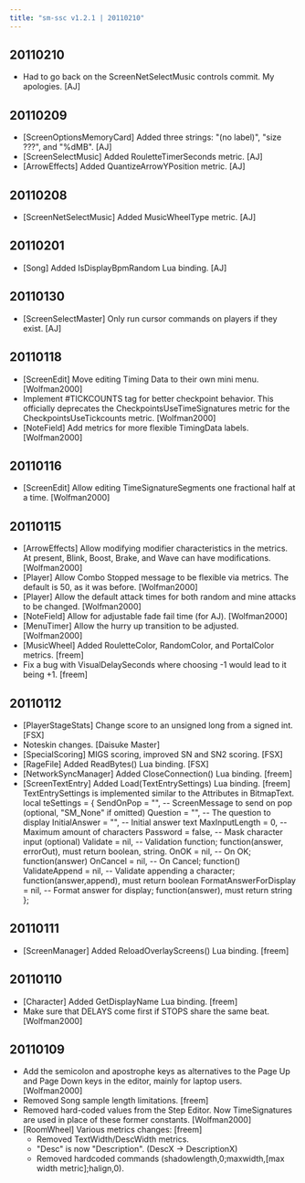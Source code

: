 ```yaml
---
title: "sm-ssc v1.2.1 | 20110210"
---
```


20110210
--------
* Had to go back on the ScreenNetSelectMusic controls commit. My apologies. [AJ]

20110209
--------
* [ScreenOptionsMemoryCard] Added three strings: "(no label)", "size ???", and
  "%dMB". [AJ]
* [ScreenSelectMusic] Added RouletteTimerSeconds metric. [AJ]
* [ArrowEffects] Added QuantizeArrowYPosition metric. [AJ]

20110208
--------
* [ScreenNetSelectMusic] Added MusicWheelType metric. [AJ]

20110201
--------
* [Song] Added IsDisplayBpmRandom Lua binding. [AJ]

20110130
--------
* [ScreenSelectMaster] Only run cursor commands on players if they exist. [AJ]

20110118
--------
* [ScreenEdit] Move editing Timing Data to their own mini menu. [Wolfman2000]
* Implement #TICKCOUNTS tag for better checkpoint behavior.
  This officially deprecates the CheckpointsUseTimeSignatures metric for
  the CheckpointsUseTickcounts metric. [Wolfman2000]
* [NoteField] Add metrics for more flexible TimingData labels. [Wolfman2000]

20110116
--------
* [ScreenEdit] Allow editing TimeSignatureSegments one fractional half at
  a time. [Wolfman2000]

20110115
--------
* [ArrowEffects] Allow modifying modifier characteristics in the metrics.
  At present, Blink, Boost, Brake, and Wave can have modifications.
  [Wolfman2000]
* [Player] Allow Combo Stopped message to be flexible via metrics. The
  default is 50, as it was before. [Wolfman2000]
* [Player] Allow the default attack times for both random and mine attacks
  to be changed. [Wolfman2000]
* [NoteField] Allow for adjustable fade fail time (for AJ). [Wolfman2000]
* [MenuTimer] Allow the hurry up transition to be adjusted. [Wolfman2000]
* [MusicWheel] Added RouletteColor, RandomColor, and PortalColor metrics. [freem]
* Fix a bug with VisualDelaySeconds where choosing -1 would lead to it being +1. [freem]

20110112
--------
* [PlayerStageStats] Change score to an unsigned long from a signed int. [FSX]
* Noteskin changes. [Daisuke Master]
* [SpecialScoring] MIGS scoring, improved SN and SN2 scoring. [FSX]
* [RageFile] Added ReadBytes() Lua binding. [FSX]
* [NetworkSyncManager] Added CloseConnection() Lua binding. [freem]
* [ScreenTextEntry] Added Load(TextEntrySettings) Lua binding. [freem]
  TextEntrySettings is implemented similar to the Attributes in BitmapText.
local teSettings = {
	SendOnPop = "",		-- ScreenMessage to send on pop (optional, "SM_None" if omitted)
	Question = "",		-- The question to display
	InitialAnswer = "",	-- Initial answer text
	MaxInputLength = 0,	-- Maximum amount of characters
	Password = false,	-- Mask character input (optional)
	Validate = nil,		-- Validation function; function(answer, errorOut), must return boolean, string.
	OnOK = nil,			-- On OK; function(answer)
	OnCancel = nil,		-- On Cancel; function()
	ValidateAppend = nil,	-- Validate appending a character; function(answer,append), must return boolean
	FormatAnswerForDisplay = nil,	-- Format answer for display; function(answer), must return string
};

20110111
--------
* [ScreenManager] Added ReloadOverlayScreens() Lua binding. [freem]

20110110
--------
* [Character] Added GetDisplayName Lua binding. [freem]
* Make sure that DELAYS come first if STOPS share the same beat. [Wolfman2000]

20110109
--------
* Add the semicolon and apostrophe keys as alternatives to the Page Up and Page
  Down keys in the editor, mainly for laptop users. [Wolfman2000]
* Removed Song sample length limitations. [freem]
* Removed hard-coded values from the Step Editor. Now TimeSignatures are used
  in place of these former constants. [Wolfman2000]
* [RoomWheel] Various metrics changes: [freem]
  * Removed TextWidth/DescWidth metrics.
  * "Desc" is now "Description". (DescX -> DescriptionX)
  * Removed hardcoded commands (shadowlength,0;maxwidth,[max width metric];halign,0).